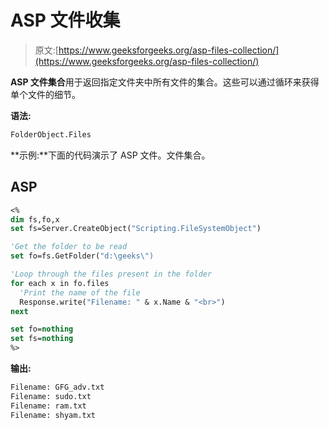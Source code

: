# ASP 文件收集

> 原文:[https://www.geeksforgeeks.org/asp-files-collection/](https://www.geeksforgeeks.org/asp-files-collection/)

**ASP 文件集合**用于返回指定文件夹中所有文件的集合。这些可以通过循环来获得单个文件的细节。

**语法:**

```vb
FolderObject.Files
```

**示例:**下面的代码演示了 ASP 文件。文件集合。

## ASP

```vb
<%
dim fs,fo,x
set fs=Server.CreateObject("Scripting.FileSystemObject")

'Get the folder to be read
set fo=fs.GetFolder("d:\geeks\")

'Loop through the files present in the folder
for each x in fo.files
  'Print the name of the file
  Response.write("Filename: " & x.Name & "<br>")
next

set fo=nothing
set fs=nothing
%>
```

**输出:**

```vb
Filename: GFG_adv.txt
Filename: sudo.txt
Filename: ram.txt
Filename: shyam.txt
```